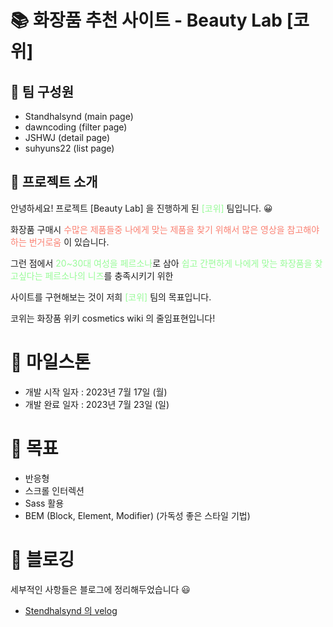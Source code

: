 # 📚 화장품 추천 사이트 - Beauty Lab [코위]

## 📗 팀 구성원

- Standhalsynd (main page)
- dawncoding (filter page)
- JSHWJ (detail page)
- suhyuns22 (list page)

## 📗 프로젝트 소개

안녕하세요! 프로젝트 [Beauty Lab] 을 진행하게 된 <span style="color: palegreen">[코위]</span> 팀입니다. 😀

화장품 구매시 <span style="color: salmon">수많은 제품들중 나에게 맞는 제품을 찾기 위해서 많은 영상을 참고해야 하는 번거로움 </span>이 있습니다.

그런 점에서 <span style="color: palegreen">20~30대 여성을 페르소나</span>로 삼아 <span style="color: palegreen">쉽고 간편하게 나에게 맞는 화장품을 찾고싶다는 페르소나의 니즈</span>를 충족시키기 위한

사이트를 구현해보는 것이 저희 <span style="color: palegreen">[코위]</span> 팀의 목표입니다.

코위는 화장품 위키 cosmetics wiki 의 줄임표현입니다!

# 📘 마일스톤

- 개발 시작 일자 : 2023년 7월 17일 (월)
- 개발 완료 일자 : 2023년 7월 23일 (일)

# 📘 목표

- 반응형
- 스크롤 인터렉션
- Sass 활용
- BEM (Block, Element, Modifier) (가독성 좋은 스타일 기법)

# 📓 블로깅

세부적인 사항들은 블로그에 정리해두었습니다 😃

- [Stendhalsynd 의 velog](https://velog.io/@qmflf556/%ED%8F%AC%EC%8A%A4%EC%BD%94x%EC%BD%94%EB%94%A9%EC%98%A8-KDT-Web-8-3%EC%A3%BC%EC%B0%A8-%ED%9A%8C%EA%B3%A02-Team-Project%EC%BD%94%EC%9C%84-Cosmetics-Wiki-%ED%99%94%EC%9E%A5%ED%92%88-%EC%B6%94%EC%B2%9C-%EC%82%AC%EC%9D%B4%ED%8A%B8#--%EA%B7%9C%EC%B9%99at-rule)
